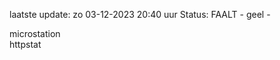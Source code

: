 laatste update: 
zo 03-12-2023 20:40   uur 
Status: FAALT - geel - 
<div class="service Y">microstation</div><div class="service Y">httpstat</div>